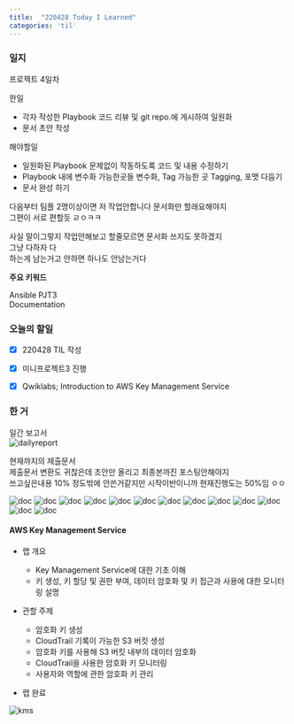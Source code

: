 ```yaml
---
title:  "220428 Today I Learned"
categories: 'til'
---
```

<!-- 
![aas](/assets/til/220328til1.png)

<img src="/assets/til/220328til1.png" width="100%" height="100%"> -->



### 일지

프로젝트 4일차    

한일  
- 각자 작성한 Playbook 코드 리뷰 및 git repo.에 게시하여 일원화 
- 문서 초안 작성

해야할일  
- 일원화된 Playbook 문제없이 작동하도록 코드 및 내용 수정하기
- Playbook 내에 변수화 가능한곳들 변수화, Tag 가능한 곳 Tagging, 포맷 다듬기
- 문서 완성 하기

다음부터 팀플 2명이상이면 저 작업안합니다 문서화만 할래요해야지  
그편이 서로 편할듯 ㄹㅇㅋㅋ  

사실 말이그렇지 작업안해보고 할줄모르면 문서화 쓰지도 못하겠지   
그냥 다하자 다   
하는게 남는거고 안하면 하나도 안남는거다  

**주요 키워드**

Ansible PJT3  
Documentation

### 오늘의 할일
- [x] 220428 TIL 작성
- [x] 미니프로젝트3 진행
- [x] Qwiklabs; Introduction to AWS Key Management Service


### 한 거

일간 보고서  
![dailyreport](/assets/images/til321.png)

현재까지의 제출문서  
제출문서 변환도 귀찮은데 초안만 올리고 최종본까진 포스팅안해야지  
쓰고싶은내용 10% 정도밖에 안쓴거같지만 시작이반이니까 현재진행도는 50%임 ㅇㅇ  

![doc](/assets/til/til32_1.png)
![doc](/assets/til/til32_2.png)
![doc](/assets/til/til32_3.png)
![doc](/assets/til/til32_4.png)
![doc](/assets/til/til32_5.png)
![doc](/assets/til/til32_6.png)
![doc](/assets/til/til32_7.png)
![doc](/assets/til/til32_8.png)
![doc](/assets/til/til32_9.png)
![doc](/assets/til/til32_10.png)
![doc](/assets/til/til32_11.png)
![doc](/assets/til/til32_12.png)
![doc](/assets/til/til32_13.png)

####  AWS Key Management Service

- 랩 개요
    - Key Management Service에 대한 기초 이해
    - 키 생성, 키 할당 및 권한 부여, 데이터 암호화 및 키 접근과 사용에 대한 모니터링 설명

- 관할 주제
    - 암호화 키 생성
    - CloudTrail 기록이 가능한 S3 버킷 생성
    - 암호화 키를 사용해 S3 버킷 내부의 데이터 암호화
    - CloudTrail을 사용한 암호화 키 모니터링
    - 사용자와 역할에 관한 암호화 키 관리

- 랩 완료

![kms](/assets/til/til322.png)